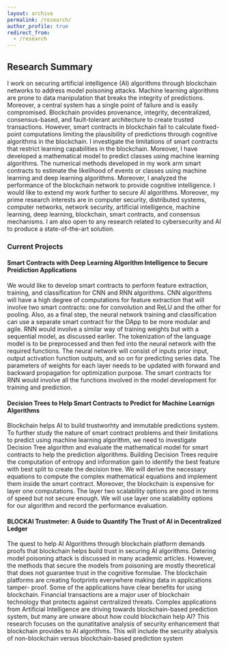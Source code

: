 ```yaml
---
layout: archive
permalink: /research/
author_profile: true
redirect_from:
  - /research
---
```


## Research Summary
I work on securing artificial intelligence (AI) algorithms through blockchain networks to address model poisoning attacks. Machine learning algorithms are prone to data manipulation that breaks the integrity of predictions. Moreover, a central system has a single point of failure and is easily compromised. Blockchain provides provenance, integrity, decentralized, consensus-based, and fault-tolerant architecture to create trusted transactions. However, smart contracts in blockchain fail to calculate fixed-point computations limiting the plausibility of predictions through cognitive algorithms in the blockchain. I investigate the limitations of smart contracts that restrict learning capabilities in the blockchain. Moreover, I have developed a mathematical model to predict classes using machine learning algorithms. The numerical methods developed in my work arm smart contracts to estimate the likelihood of events or classes using machine learning and deep learning algorithms. Moreover, I analyzed the performance of the blockchain network to provide cognitive intelligence. I would like to extend my work further to secure AI algorithms. Moreover, my prime research interests are in computer security, distributed systems, computer networks, network security, artificial intelligence, machine learning, deep learning, blockchain, smart contracts, and consensus mechanisms. I am also open to any research related to cybersecurity and AI to produce a state-of-the-art solution.

### Current Projects

#### Smart Contracts with Deep Learning Algorithm Intelligence to Secure Preidiction Applications
  We would like to develop smart contracts to perform feature extraction, training, and classification for CNN and RNN algorithms. CNN algorithms will have a high degree of computations for feature extraction that will 
  involve two smart contracts: one for convolution and ReLU and the other for pooling. Also, as a final step, the neural network training and classification can use a separate smart contract for the DApp to be more modular 
  and agile. RNN would involve a similar way of training weights but with a sequential model, as discussed earlier. The tokenization of the language model is to be preprocessed and then fed into the neural network with the 
  required functions. The neural network will consist of inputs prior input, output activation function outputs, and so on for predicting series data. The parameters of weights for each layer needs to be updated with 
  forward and backward propagation for optimization purpose. The smart contracts for RNN would involve all the functions involved in the model development for training and prediction.
  
#### Decision Trees to Help Smart Contracts to Predict for Machine Learnign Algorithms
  Blockchain helps AI to build trustworhty and immutable predictions system. To further study the nature of smart contract problems and their limitations to predict using machine learning algorithm, we need to investigate 
  Decision Tree algorithm and evaluate the mathematical model for smart contracts to help the prediction algorithms. Building Decision Trees require the computation of entropy and information gain to identify the best 
  feature with best split to create the decision tree. We will derive the necessary equations to compute  the complex mathematical equations and implement them inside the smart contract. Moreover, the blockchain is 
  expensive for layer one computations. The layer two scalability options are good in terms of speed but not secure enough. We will use layer one scalability options for our algorithm and record the performance evaluation. 

#### BLOCKAI Trustmeter: A Guide to Quantify The Trust of AI in Decentralized Ledger
  The quest to help AI Algorithms through blockchain platform demands proofs that blockchain helps build trust in securing AI algorithms. Detering model poisoning attack is discussed in many academic articles. However, the 
  methods that secure the models from poisoning are mostly theoretical that does not guarantee trust in the cognitive formulae. The blockchain platforms are creating footprints everywhere making data in applications tamper- 
  proof. Some of the applications have clear benefits for using blockchain. Financial transactions are a major user of blockchain technology that protects against centralized threats. Complex applications from Artificial 
  Intelligence are driving towards blockchain-based prediction system, but many are unware about how could blockchain help AI? This research focuses on the qunatitative analysis of security enhancement that blockchain 
  provides to AI algorithms. This will include the security abalysis of non-blockchain versus blockchain-based prediction system   
  


<!--* Developing Scalable Consensus Protocol for AI:  To optimize the proof of stake consensus protocol by introducing faster validation methods using a lower range of block proposals, cheaper transactions, and decentralized participation of miners/validators to maintain the honesty of the systems.

* Decentralized Cross-chain Communication: To improve cross-chain communication by optimizing atomic swaps, chain relays, and hash timeclock contracts to provide trusted and secured transactions removing the third party. Additionally, design decentralized collateralization in a bi-party transaction to punish fraudulent transactions.

* Consensus for Deliberative Agreement and Group Decisions:  To develop deliberative agreement through natural language processing, dialogue response generation, machine learning, and consensus management. Investigate the requirements to support review and justice systems where group decisions are inevitable.

* Data Cooperative Security:  To develop a distributed secure architecture to protect data that shared by providers using k-anonymity, differential privacy, and homomorphic encryption for the confidentiality of data cooperatives with blockchain systems.

* IoT Network Security: Smart contracts can enhance the integrity of DDoS detections. However, blockchain consensus protocols require modification to achieve a consensus among IoT devices to detect, mitigate and recover from DDoS attacks in IoT. I plan to develop a decentralized machine learning-based consensus mechanism to detect and mitigate DDoS attacks in IoT Systems.

* Smart Legal Contracts for Metaverse: The smart legal contracts helps to remove ambiguity in a service-level agreement. However, it still requires a rigorous stress test to measure the complexity and performance by converting a large number of paper contracts. I plan to stress test the performance of conversions by recording time, cost, complexity, ambiguity level and advantage index.-->

<!--## Research Development
I am currently helping students at [Network Security Lab](https://nsl.cse.unt.edu/home) in research and investigations.  I am guiding students to pursue sound theoretical and practical research in data privacy, consensus protocols and metaverse interoprability. I plan apply for grants to finance future projects for funding students to produce impactful research. I plan to apply for grants and proposals to government and non-government institutes such as National Science Foundation (NSF), DARPA, Microsoft, and IBM. I will work specifically on the [Cybersecurity Innovation for Cyberinfrastructure (CICI)](https://beta.nsf.gov/funding/opportunities/cybersecurity-innovation-cyberinfrastructure-cici), [Secure and Trustworthy Cyberspace (SaTC)](https://beta.nsf.gov/funding/opportunities/secure-trustworthy-cyberspace-satc), and [Secure and Trustworthy Cyberspace Frontiers (SaTC Frontiers)](https://beta.nsf.gov/funding/opportunities/secure-trustworthy-cyberspace-frontiers-satc#:~:text=The%20Secure%20and%20Trustworthy%20Cyberspace,and%20social%20and%20behavioral%20sciences) programs.-->
